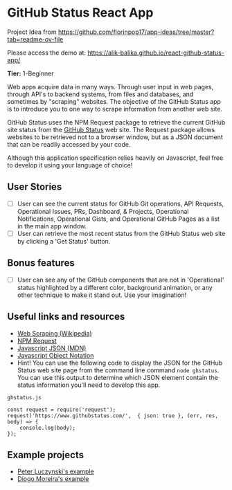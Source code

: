 # GitHub Status React App

Project Idea from https://github.com/florinpop17/app-ideas/tree/master?tab=readme-ov-file

Please access the demo at: https://alik-balika.github.io/react-github-status-app/

**Tier:** 1-Beginner

Web apps acquire data in many ways. Through user input in web pages, through
API's to backend systems, from files and databases, and sometimes by "scraping"
websites. The objective of the GitHub Status app is to introduce you to one
way to scrape information from another web site.

GitHub Status uses the NPM Request package to retrieve the current GitHub site
status from the [GitHub Status](https://www.githubstatus.com/) web site. The
Request package allows websites to be retrieved not to a browser window, but
as a JSON document that can be readily accessed by your code.

Although this application specification relies heavily on Javascript, feel free
to develop it using your language of choice!

## User Stories

- [ ] User can see the current status for GitHub Git operations, API Requests,
      Operational Issues, PRs, Dashboard, & Projects, Operational Notifications,
      Operational Gists, and Operational GitHub Pages as a list in the main app
      window.
- [ ] User can retrieve the most recent status from the GitHub Status web
      site by clicking a 'Get Status' button.

## Bonus features

- [ ] User can see any of the GitHub components that are not in 'Operational'
      status highlighted by a different color, background animation, or any other
      technique to make it stand out. Use your imagination!

## Useful links and resources

- [Web Scraping (Wikipedia)](https://en.wikipedia.org/wiki/Web_scraping)
- [NPM Request](https://www.npmjs.com/package/request)
- [Javascript JSON (MDN)](https://developer.mozilla.org/en-US/docs/Web/JavaScript/Reference/Global_Objects/JSON)
- [Javascript Object Notation](https://json.org/)
- Hint! You can use the following code to display the JSON for the GitHub Status
  web site page from the command line command `node ghstatus`. You can use this
  output to determine which JSON element contain the status information you'll
  need to develop this app.

```
ghstatus.js

const request = require('request');
request('https://www.githubstatus.com/',  { json: true }, (err, res, body) => {
    console.log(body);
});
```

## Example projects

- [Peter Luczynski's example](https://peterluczynski.github.io/github-status/)
- [Diogo Moreira's example](https://diogomoreira.github.io/github-status/)
